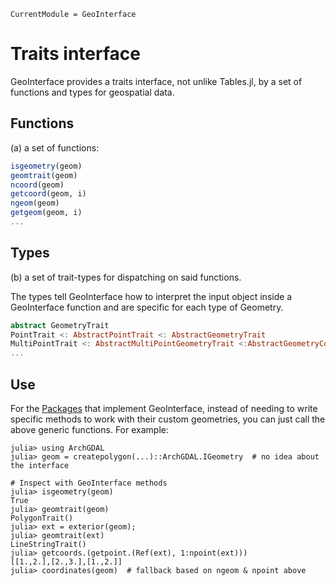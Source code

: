 ```@meta
CurrentModule = GeoInterface
```

# Traits interface
GeoInterface provides a traits interface, not unlike Tables.jl, by a set of functions and types for geospatial data.

## Functions
(a) a set of functions: 
```julia
isgeometry(geom)
geomtrait(geom)
ncoord(geom)
getcoord(geom, i)
ngeom(geom)
getgeom(geom, i)
...
```

## Types
(b) a set of trait-types for dispatching on said functions.

The types tell GeoInterface how to interpret the input object inside a GeoInterface function and are specific for each type of Geometry.

```julia
abstract GeometryTrait
PointTrait <: AbstractPointTrait <: AbstractGeometryTrait
MultiPointTrait <: AbstractMultiPointGeometryTrait <:AbstractGeometryCollectionTrait <: AbstractGeometryTrait
...
```

## Use
For the [Packages](@ref) that implement GeoInterface, instead of needing to write specific methods
to work with their custom geometries, you can just call the above generic functions. For example:

```
julia> using ArchGDAL
julia> geom = createpolygon(...)::ArchGDAL.IGeometry  # no idea about the interface

# Inspect with GeoInterface methods
julia> isgeometry(geom)
True
julia> geomtrait(geom)
PolygonTrait()
julia> ext = exterior(geom);
julia> geomtrait(ext)
LineStringTrait()
julia> getcoords.(getpoint.(Ref(ext), 1:npoint(ext)))
[[1.,2.],[2.,3.],[1.,2.]]
julia> coordinates(geom)  # fallback based on ngeom & npoint above

```
